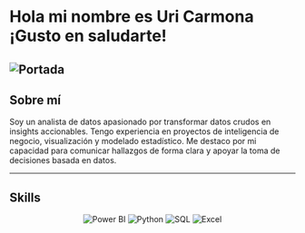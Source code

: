 # Hola mi nombre es  Uri Carmona ¡Gusto en saludarte!
![Portada]([https://via.placeholder.com/800x200.png](https://www.google.com/url?sa=i&url=https%3A%2F%2Fdatascientest.com%2Fes%2Ftrabajo-data-analyst&psig=AOvVaw3QwZ9ccredFuZ124sKbMbP&ust=1748563544838000&source=images&cd=vfe&opi=89978449&ved=0CBQQjRxqFwoTCOiYj4Kxx40DFQAAAAAdAAAAABAE)?text=Analista+de+Datos+-+Uri+Carmona)
---

## Sobre mí
Soy un analista de datos apasionado por transformar datos crudos en insights accionables. Tengo experiencia en proyectos de inteligencia de negocio, visualización y modelado estadístico. Me destaco por mi capacidad para comunicar hallazgos de forma clara y apoyar la toma de decisiones basada en datos.

---

## Skills

<div align="center">
  <img src="https://img.shields.io/badge/Power%20BI-Data%20Visualization-blue?style=for-the-badge&logo=power-bi" alt="Power BI" />
  <img src="https://img.shields.io/badge/Python-3670A0?style=for-the-badge&logo=python" alt="Python" />
  <img src="https://img.shields.io/badge/SQL-00758F?style=for-the-badge&logo=microsoft%20sql%20server" alt="SQL" />
  <img src="https://img.shields.io/badge/Excel-217346?style=for-the-badge&logo=microsoft-excel" alt="Excel" />
</div>
